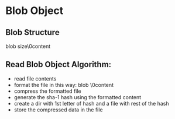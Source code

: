 # Blob Object

## Blob Structure
blob size\0content

## Read Blob Object Algorithm:
- read file contents
- format the file in this way: blob <size>\0content
- compress the formatted file
- generate the sha-1 hash using the formatted content
- create a dir with 1st letter of hash and a file with rest of the hash
- store the compressed data in the file

     
